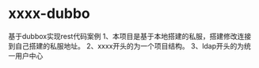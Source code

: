 # xxxx-dubbo
基于dubbox实现rest代码案例
1、本项目是基于本地搭建的私服，搭建修改连接到自己搭建的私服地址。
2、xxxx开头的为一个项目结构。
3、ldap开头的为统一用户中心
